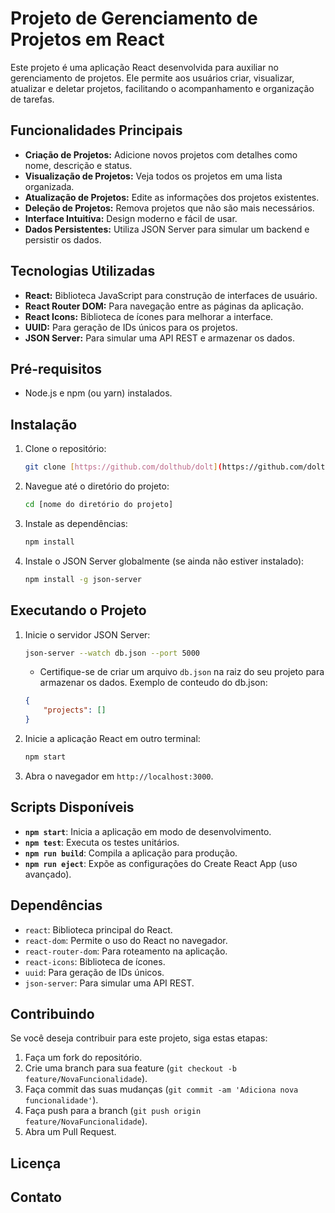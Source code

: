 # Projeto de Gerenciamento de Projetos em React

Este projeto é uma aplicação React desenvolvida para auxiliar no gerenciamento de projetos. Ele permite aos usuários criar, visualizar, atualizar e deletar projetos, facilitando o acompanhamento e organização de tarefas.

## Funcionalidades Principais

* **Criação de Projetos:** Adicione novos projetos com detalhes como nome, descrição e status.
* **Visualização de Projetos:** Veja todos os projetos em uma lista organizada.
* **Atualização de Projetos:** Edite as informações dos projetos existentes.
* **Deleção de Projetos:** Remova projetos que não são mais necessários.
* **Interface Intuitiva:** Design moderno e fácil de usar.
* **Dados Persistentes:** Utiliza JSON Server para simular um backend e persistir os dados.

## Tecnologias Utilizadas

* **React:** Biblioteca JavaScript para construção de interfaces de usuário.
* **React Router DOM:** Para navegação entre as páginas da aplicação.
* **React Icons:** Biblioteca de ícones para melhorar a interface.
* **UUID:** Para geração de IDs únicos para os projetos.
* **JSON Server:** Para simular uma API REST e armazenar os dados.

## Pré-requisitos

* Node.js e npm (ou yarn) instalados.

## Instalação

1.  Clone o repositório:
    ```bash
    git clone [https://github.com/dolthub/dolt](https://github.com/dolthub/dolt)
    ```
2.  Navegue até o diretório do projeto:
    ```bash
    cd [nome do diretório do projeto]
    ```
3.  Instale as dependências:
    ```bash
    npm install
    ```
4.  Instale o JSON Server globalmente (se ainda não estiver instalado):
    ```bash
    npm install -g json-server
    ```

## Executando o Projeto

1.  Inicie o servidor JSON Server:
    ```bash
    json-server --watch db.json --port 5000
    ```
    * Certifique-se de criar um arquivo `db.json` na raiz do seu projeto para armazenar os dados. Exemplo de conteudo do db.json:
    ```json
    {
        "projects": []
    }
    ```
2.  Inicie a aplicação React em outro terminal:
    ```bash
    npm start
    ```
3.  Abra o navegador em `http://localhost:3000`.

## Scripts Disponíveis

* **`npm start`**: Inicia a aplicação em modo de desenvolvimento.
* **`npm test`**: Executa os testes unitários.
* **`npm run build`**: Compila a aplicação para produção.
* **`npm run eject`**: Expõe as configurações do Create React App (uso avançado).

## Dependências

* `react`: Biblioteca principal do React.
* `react-dom`: Permite o uso do React no navegador.
* `react-router-dom`: Para roteamento na aplicação.
* `react-icons`: Biblioteca de ícones.
* `uuid`: Para geração de IDs únicos.
* `json-server`: Para simular uma API REST.

## Contribuindo

Se você deseja contribuir para este projeto, siga estas etapas:

1.  Faça um fork do repositório.
2.  Crie uma branch para sua feature (`git checkout -b feature/NovaFuncionalidade`).
3.  Faça commit das suas mudanças (`git commit -am 'Adiciona nova funcionalidade'`).
4.  Faça push para a branch (`git push origin feature/NovaFuncionalidade`).
5.  Abra um Pull Request.

## Licença



## Contato


